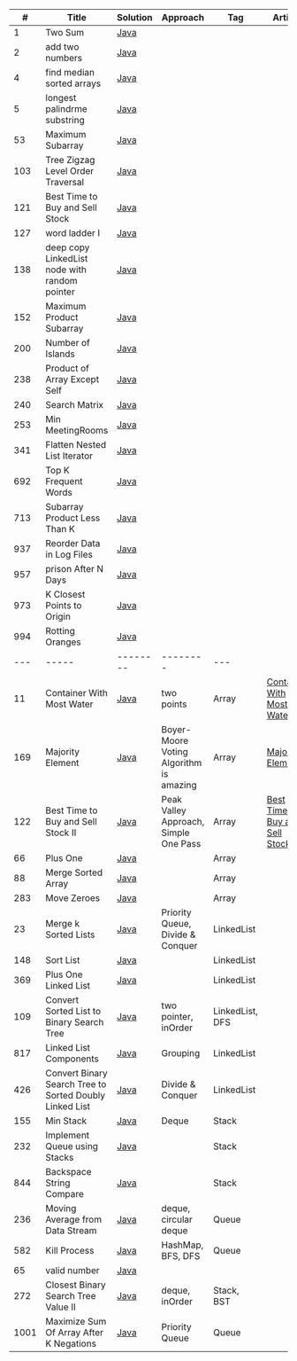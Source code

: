| # | Title | Solution | Approach | Tag | Article |
|---| ----- | -------- | -------- | --- | ------- |
| 1 | Two Sum | [Java](./src/main/java/leetcode/Solution1.java)
| 2 | add two numbers | [Java](./src/main/java/leetcode/Solution2.java)
| 4 | find median sorted arrays | [Java](./src/main/java/leetcode/Solution4.java)
| 5 | longest palindrme substring | [Java](./src/main/java/leetcode/Solution5.java)
| 53 | Maximum Subarray | [Java](./src/main/java/leetcode/Solution53.java)
| 103 | Tree Zigzag Level Order Traversal | [Java](./src/main/java/leetcode/Solution103.java)
| 121 | Best Time to Buy and Sell Stock  | [Java](./src/main/java/leetcode/Solution121.java)
| 127 | word ladder I | [Java](./src/main/java/leetcode/Solution127.java)
| 138 | deep copy LinkedList node with random pointer | [Java](./src/main/java/leetcode/Solution138.java)
| 152 | Maximum Product Subarray | [Java](./src/main/java/leetcode/Solution152.java)
| 200 | Number of Islands | [Java](./src/main/java/leetcode/Solution200.java)
| 238 | Product of Array Except Self | [Java](./src/main/java/leetcode/Solution238.java)
| 240 | Search Matrix | [Java](./src/main/java/leetcode/Solution240.java)
| 253 | Min MeetingRooms | [Java](./src/main/java/leetcode/Solution253.java)
| 341 | Flatten Nested List Iterator | [Java](./src/main/java/leetcode/Solution341.java)
| 692 | Top K Frequent Words | [Java](./src/main/java/leetcode/Solution692.java)
| 713 | Subarray Product Less Than K | [Java](./src/main/java/leetcode/Solution713.java)
| 937 | Reorder Data in Log Files | [Java](./src/main/java/leetcode/Solution937.java)
| 957 | prison After N Days | [Java](./src/main/java/leetcode/Solution957.java)
| 973 | K Closest Points to Origin | [Java](./src/main/java/leetcode/Solution973.java)
| 994 | Rotting Oranges | [Java](./src/main/java/leetcode/Solution994.java)
| --- | ----- | -------- | -------- | --- |
| 11 | Container With Most Water | [Java](./src/main/java/leetcode/Solution11.java) | two points | Array | [Container With Most Water](https://leetcode.com/articles/container-with-most-water/)
| 169 | Majority Element | [Java](./src/main/java/leetcode/Solution169.java) | Boyer-Moore Voting Algorithm is amazing | Array | [Majority Element](https://leetcode.com/articles/majority-element/)
| 122 | Best Time to Buy and Sell Stock II | [Java](./src/main/java/leetcode/Solution122.java) | Peak Valley Approach, Simple One Pass | Array | [Best Time to Buy and Sell Stock II](https://leetcode.com/articles/best-time-to-buy-and-sell-stock-ii)
| 66 | Plus One | [Java](./src/main/java/leetcode/Solution66.java) |  | Array
| 88 | Merge Sorted Array | [Java](./src/main/java/leetcode/Solution88.java) |  | Array
| 283 | Move Zeroes | [Java](./src/main/java/leetcode/Solution283.java) |  | Array
| 23 | Merge k Sorted Lists | [Java](./src/main/java/leetcode/Solution23.java) | Priority Queue, Divide & Conquer | LinkedList
| 148 | Sort List | [Java](./src/main/java/leetcode/Solution148.java) |  | LinkedList
| 369 | Plus One Linked List | [Java](./src/main/java/leetcode/Solution369.java) |  | LinkedList 
| 109 | Convert Sorted List to Binary Search Tree | [Java](./src/main/java/leetcode/Solution109.java) | two pointer, inOrder | LinkedList, DFS
| 817 | Linked List Components | [Java](./src/main/java/leetcode/Solution817.java) | Grouping | LinkedList
| 426 | Convert Binary Search Tree to Sorted Doubly Linked List | [Java](./src/main/java/leetcode/Solution426.java) | Divide & Conquer | LinkedList
| 155 | Min Stack | [Java](./src/main/java/leetcode/Solution155.java) | Deque | Stack
| 232 | Implement Queue using Stacks | [Java](./src/main/java/leetcode/Solution232.java) |  | Stack
| 844 | Backspace String Compare | [Java](./src/main/java/leetcode/Solution844.java) |  | Stack 
| 236 | Moving Average from Data Stream | [Java](./src/main/java/leetcode/Solution236.java) | deque, circular deque | Queue
| 582 | Kill Process | [Java](./src/main/java/leetcode/Solution582.java) | HashMap, BFS, DFS | Queue
| 65 | valid number | [Java](./src/main/java/leetcode/Solution65.java) | 
| 272 | Closest Binary Search Tree Value II | [Java](./src/main/java/linkedin/Solution272.java) | deque, inOrder | Stack, BST
| 1001 | Maximize Sum Of Array After K Negations | [Java](./src/main/java/linkedin/Solution1001.java) | Priority Queue | Queue